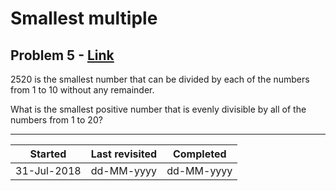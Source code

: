 # Smallest multiple

## Problem 5 - [Link](https://projecteuler.net/problem=5)

2520 is the smallest number that can be divided by each of the numbers from 1 to 10 without any remainder.

What is the smallest positive number that is evenly divisible by all of the numbers from 1 to 20?

---

| Started     | Last revisited | Completed  |
| ----------- | -------------- | ---------- |
| 31-Jul-2018 | dd-MM-yyyy     | dd-MM-yyyy |
